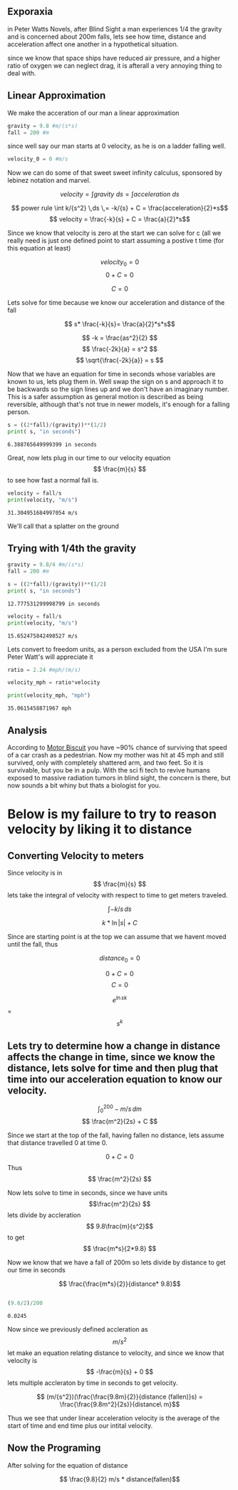 ## Exporaxia 
in Peter Watts Novels, after Blind Sight a man experiences 1/4 the gravity and is concerned about 200m falls, lets see how time, distance and acceleration affect one another in a hypothetical situation.

since we know that space ships have reduced air pressure, and a higher ratio of oxygen we can neglect drag, it is afterall a very annoying thing to deal with.

## Linear Approximation

We make the acceration of our man a linear approximation


```python
gravity = 9.8 #m/(s*s)
fall = 200 #m
```

since well say our man starts at 0 velocity, as he is on a ladder falling well.


```python
velocity_0 = 0 #m/s
```

Now we can do some of that sweet sweet infinity calculus, sponsored by lebinez notation and marvel.

$$ velocity = \int gravity \ ds = \int acceleration \ ds $$

$$ power rule \int k/{s^2} \,ds \,= -k/{s} + C = \frac{acceleration}{2}*s$$
$$ velocity = \frac{-k}{s} + C = \frac{a}{2}*s$$

Since we know that velocity is zero at the start we can solve for c (all we really need is just one defined point to start assuming a postive t time (for this equation at least)

$$ {velocity}_0 = 0$$
$$ 0 + C = 0$$

$$ C = 0 $$



Lets solve for time because we know our acceleration and distance of the fall

$$ s* \frac{-k}{s}= \frac{a}{2}*s*s$$




$$ -k = \frac{as^2}{2} $$
$$ \frac{-2k}{a} = s^2 $$
$$ \sqrt{\frac{-2k}{a}} = s $$

Now that we have an equation for time in seconds whose variables are known to us, lets plug them in. Well swap the sign on s and approach it to be backwards so the sign lines up and we don't have an imaginary number. This is a safer assumption as general motion is described as being reversible, although that's not true in newer models, it's enough for a falling person.


```python
s = ((2*fall)/(gravity))**(1/2)
print( s, "in seconds")
```

    6.388765649999399 in seconds


Great, now lets plug in our time to our velocity equation $$ \frac{m}{s} $$ to see how fast a normal fall is.



```python
velocity = fall/s
print(velocity, "m/s")
```

    31.304951684997054 m/s


We'll call that a splatter on the ground

## Trying with 1/4th the gravity


```python
gravity = 9.8/4 #m/(s*s)
fall = 200 #m
```


```python
s = ((2*fall)/(gravity))**(1/2)
print( s, "in seconds")
```

    12.777531299998799 in seconds



```python
velocity = fall/s
print(velocity, "m/s")
```

    15.652475842498527 m/s


Lets convert to freedom units, as a person excluded from the USA I'm sure Peter Watt's will appreciate it


```python
ratio = 2.24 #mph/(m/s)

velocity_mph = ratio*velocity

print(velocity_mph, "mph")
```

    35.0615458871967 mph


## Analysis
According to [Motor Biscuit](https://www.motorbiscuit.com/speed-die-car-crash/) you have ~90% chance of surviving that speed of a car crash as a pedestrian. Now my mother was hit at 45 mph and still survived, only  with completely shattered arm, and two feet. So it is survivable, but you be in a pulp. With the sci fi tech to revive humans exposed to massive radiation tumors in blind sight, the concern is there, but now sounds a bit whiny but thats a biologist for you.

# Below is my failure to try to reason velocity by liking it to distance

## Converting Velocity to meters

Since velocity is in $$ \frac{m}{s} $$ lets take the integral of velocity with respect to time to get meters traveled.

$$ \int -k/{s} \,ds $$

$$ k* \ln | s | + C $$

Since are starting point is at the top we can assume that we havent moved until the fall, thus 

$$ distance_0 = 0 $$

$$ 0 + C = 0 $$
$$ C = 0 $$

$$ {e^ {\ln s} }^k $$ = $$ s^k $$

## Lets try to determine how a change in distance affects the change in time, since we know the distance, lets solve for time and then plug that time into our acceleration equation to know our velocity.

$$ \int_{0}^{200} -m/{s} \,dm $$
$$ \frac{m^2}{2s} + C $$

Since we start at the top of the fall, having fallen no distance, lets assume that distance travelled 0 at time 0.

$$ 0 + C = 0 $$
Thus
$$ \frac{m^2}{2s} $$

Now lets solve to time in seconds, since we have units $$\frac{m^2}{2s} $$ lets divide by accleration $$ 9.8\frac{m}{s^2}$$ 
to get $$ \frac{m*s}{2*9.8} $$

Now we know that we have a fall of  200m so lets divide by distance to get our time in seconds

$$ \frac{\frac{m*s}{2}}{distance* 9.8}$$



```python

```


```python
(9.8/2)/200
```




    0.0245



Now since we previously defined accleration as $$m/{s^2} $$ let make an equation relating distance to velocity, and since we know that velocity is $$ -\frac{m}{s} + 0 $$ lets multiple accleraton by time in seconds to get velocity.

$$ (m/{s^2})(\frac{\frac{9.8m}{2}}{distance (fallen)}s) = \frac{\frac{9.8m^2}{2s}}{distance\ m}$$

Thus we see that under linear acceleration velocity is the average of the start of time and end time plus our intital velocity.

## Now the Programing

After solving for the equation of distance 

$$ \frac{9.8}{2} m/s * distance(fallen)$$


```python

```
